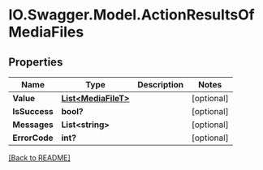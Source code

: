 # IO.Swagger.Model.ActionResultsOfMediaFiles
## Properties

Name | Type | Description | Notes
------------ | ------------- | ------------- | -------------
**Value** | [**List&lt;MediaFileT&gt;**](MediaFileT.md) |  | [optional] 
**IsSuccess** | **bool?** |  | [optional] 
**Messages** | **List&lt;string&gt;** |  | [optional] 
**ErrorCode** | **int?** |  | [optional] 

 [[Back to README]](../README.md)

